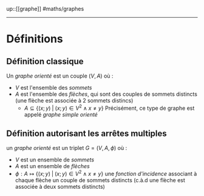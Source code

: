 up::[[graphe]]
#maths/graphes

----

# Définitions
## Définition classique
Un _graphe orienté_ est un couple $(V, A)$ où :
 - $V$ est l'ensemble des _sommets_
 - $A$ est l'ensemble des _flèches_, qui sont des couples de sommets distincts (une flèche est associée à 2 sommets distincs)
     - $A \subseteq \left\{ (x;y) \;|\; (x;y)\in V^2 \wedge x\neq y \right\}$
Précisément, ce type de graphe est appelé _graphe simple orienté_

## Définition autorisant les arrêtes multiples
un _graphe orienté_ est un triplet $G = (V, A, \phi)$ où :
- $V$ est un ensemble de _sommets_
- $A$ est un ensemble de _flèches_
- $\phi : A \mapsto \left\{ (x; y) \;|\; (x; y) \in V^2 \wedge x\neq y \right\}$ une _fonction d'incidence_ associant à chaque flèche un couple de sommets distincts (c.à.d une flèche est associée à deux sommets distincts)



